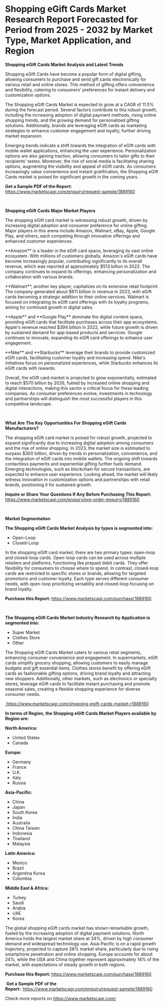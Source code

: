 <p><h1>Shopping eGift Cards Market Research Report Forecasted for Period from 2025 -  2032 by Market Type, Market Application, and Region</h1></p><p><strong>Shopping eGift Cards Market Analysis and Latest Trends</strong></p>
<p><p>Shopping eGift Cards have become a popular form of digital gifting, allowing consumers to purchase and send gift cards electronically for various retail and online stores. This method of gifting offers convenience and flexibility, catering to consumers' preferences for instant delivery and customization options. </p><p>The Shopping eGift Cards Market is expected to grow at a CAGR of 11.5% during the forecast period. Several factors contribute to this robust growth, including the increasing adoption of digital payment methods, rising online shopping trends, and the growing demand for personalized gifting solutions. Additionally, brands are leveraging eGift cards as marketing strategies to enhance customer engagement and loyalty, further driving market expansion.</p><p>Emerging trends indicate a shift towards the integration of eGift cards with mobile wallet applications, enhancing the user experience. Personalization options are also gaining traction, allowing consumers to tailor gifts to their recipients' tastes. Moreover, the rise of social media is facilitating sharing options, augmenting the visibility and appeal of eGift cards. As consumers increasingly value convenience and instant gratification, the Shopping eGift Cards market is poised for significant growth in the coming years.</p></p>
<p><strong>Get a Sample PDF of the Report:&nbsp;</strong> <a href="https://www.marketscagr.com/enquiry/request-sample/1889160?utm_campaign=1920&utm_medium=2&utm_source=Github&utm_content=ia&utm_term=14012025&utm_id=shopping-egift-cards">https://www.marketscagr.com/enquiry/request-sample/1889160</a></p>
<p>&nbsp;</p>
<p><strong>Shopping eGift Cards Major Market Players</strong></p>
<p><p>The shopping eGift card market is witnessing robust growth, driven by increasing digital adoption and consumer preference for online gifting. Major players in this arena include Amazon, Walmart, eBay, Apple, Google Play, and others, each competing through innovative offerings and enhanced customer experiences.</p><p>**Amazon** is a leader in the eGift card space, leveraging its vast online ecosystem. With millions of customers globally, Amazon's eGift cards have become increasingly popular, contributing significantly to its overall revenue, which was reported at approximately $513 billion in 2022. The company continues to expand its offerings, enhancing personalization and collaboration with various brands.</p><p>**Walmart**, another key player, capitalizes on its extensive retail footprint. The company generated about $611 billion in revenue in 2023, with eGift cards becoming a strategic addition to their online services. Walmart is focused on integrating its eGift card offerings with its loyalty programs, aiming for continued growth in digital sales.</p><p>**Apple** and **Google Play** dominate the digital content space, providing eGift cards that facilitate purchases across their app ecosystems. Apple's revenue reached $394 billion in 2022, while future growth is driven by sustained demand for app-based products and services. Google continues to innovate, expanding its eGift card offerings to enhance user engagement.</p><p>**Nike** and **Starbucks** leverage their brands to provide customized eGift cards, facilitating customer loyalty and increasing spend. Nike's initiatives focus on personalized experiences, while Starbucks enhances its eGift cards with rewards. </p><p>Overall, the eGift card market is projected to grow exponentially, estimated to reach $570 billion by 2026, fueled by increased online shopping and digital interactions, making this sector a critical focus for these leading companies. As consumer preferences evolve, investments in technology and partnerships will distinguish the most successful players in this competitive landscape.</p></p>
<p>&nbsp;</p>
<p><strong>What Are The Key Opportunities For Shopping eGift Cards Manufacturers?</strong></p>
<p><p>The shopping eGift card market is poised for robust growth, projected to expand significantly due to increasing digital adoption among consumers and the rise of online shopping. In 2023, the market size is estimated to surpass $300 billion, driven by trends in personalization, convenience, and the integration of eGift cards into mobile wallets. The ongoing shift towards contactless payments and experiential gifting further fuels demand. Emerging technologies, such as blockchain for secure transactions, are expected to enhance user experience. Looking ahead, the market will likely witness innovation in customization options and partnerships with retail brands, positioning it for sustained growth.</p></p>
<p><strong>Inquire or Share Your Questions If Any Before Purchasing This Report:</strong> <a href="https://www.marketscagr.com/enquiry/pre-order-enquiry/1889160?utm_campaign=1920&utm_medium=2&utm_source=Github&utm_content=ia&utm_term=14012025&utm_id=shopping-egift-cards">https://www.marketscagr.com/enquiry/pre-order-enquiry/1889160</a></p>
<p>&nbsp;</p>
<p><strong>Market Segmentation</strong></p>
<p><strong>The Shopping eGift Cards Market Analysis by types is segmented into:</strong></p>
<p><ul><li>Open-Loop</li><li>Closed-Loop</li></ul></p>
<p><p>In the shopping eGift card market, there are two primary types: open-loop and closed-loop cards. Open-loop cards can be used across multiple retailers and platforms, functioning like prepaid debit cards. They offer flexibility for consumers to choose where to spend. In contrast, closed-loop cards are restricted to specific stores or brands, allowing for targeted promotions and customer loyalty. Each type serves different consumer needs, with open-loop prioritizing versatility and closed-loop focusing on brand loyalty.</p></p>
<p><strong>Purchase this Report:&nbsp;</strong><a href="https://www.marketscagr.com/purchase/1889160?utm_campaign=1920&utm_medium=2&utm_source=Github&utm_content=ia&utm_term=14012025&utm_id=shopping-egift-cards">https://www.marketscagr.com/purchase/1889160</a></p>
<p>&nbsp;</p>
<p><strong>The Shopping eGift Cards Market Industry Research by Application is segmented into:</strong></p>
<p><ul><li>Super Market</li><li>Clothes Store</li><li>Other</li></ul></p>
<p><p>The Shopping eGift Cards Market caters to various retail segments, enhancing consumer convenience and engagement. In supermarkets, eGift cards simplify grocery shopping, allowing customers to easily manage budgets and gift essential items. Clothes stores benefit by offering eGift cards as fashionable gifting options, driving brand loyalty and attracting new shoppers. Additionally, other markets, such as electronics or specialty stores, leverage eGift cards to facilitate instant purchasing and promote seasonal sales, creating a flexible shopping experience for diverse consumer needs.</p></p>
<p><a href="https://www.marketscagr.com/shopping-egift-cards-market-r1889160?utm_campaign=1920&utm_medium=2&utm_source=Github&utm_content=ia&utm_term=14012025&utm_id=shopping-egift-cards">&nbsp;https://www.marketscagr.com/shopping-egift-cards-market-r1889160</a></p>
<p><strong>In terms of Region, the Shopping eGift Cards Market Players available by Region are:</strong></p>
<p>
    <p> <strong> North America: </strong>
        <ul>
            <li>United States</li>
            <li>Canada</li>
        </ul>
        </p> 
    <p> <strong> Europe: </strong>
        <ul>
            <li>Germany</li>
            <li>France</li>
            <li>U.K.</li>
            <li>Italy</li>
            <li>Russia</li>
        </ul>
        </p> 
    <p> <strong> Asia-Pacific: </strong>
        <ul>
            <li>China</li>
            <li>Japan</li>
            <li>South Korea</li>
            <li>India</li>
            <li>Australia</li>
            <li>China Taiwan</li>
            <li>Indonesia</li>
            <li>Thailand</li>
            <li>Malaysia</li>
        </ul>
        </p> 
    <p> <strong> Latin America: </strong>
        <ul>
            <li>Mexico</li>
            <li>Brazil</li>
            <li>Argentina Korea</li>
            <li>Colombia</li>
        </ul>
        </p> 
    <p> <strong> Middle East & Africa: </strong>
        <ul>
            <li>Turkey</li>
            <li>Saudi</li>
            <li>Arabia</li>
            <li>UAE</li>
            <li>Korea</li>
        </ul>
    </p>
    </p>
<p><p>The global shopping eGift cards market has shown remarkable growth, fueled by the increasing adoption of digital payment solutions. North America holds the largest market share at 34%, driven by high consumer demand and widespread technology use. Asia-Pacific is on a rapid growth trajectory, projected to capture 28% market share, particularly due to rising smartphone penetration and online shopping. Europe accounts for about 24%, while the USA and China together represent approximately 14% of the market, with expectations of steady growth in both regions.</p></p>
<p><strong>Purchase this Report: </strong><a href="https://www.marketscagr.com/purchase/1889160?utm_campaign=1920&utm_medium=2&utm_source=Github&utm_content=ia&utm_term=14012025&utm_id=shopping-egift-cards">https://www.marketscagr.com/purchase/1889160</a></p>
<p>&nbsp;<strong>Get a Sample PDF of the Report:&nbsp;&nbsp;</strong><a href="https://www.marketscagr.com/enquiry/request-sample/1889160?utm_campaign=1920&utm_medium=2&utm_source=Github&utm_content=ia&utm_term=14012025&utm_id=shopping-egift-cards">https://www.marketscagr.com/enquiry/request-sample/1889160</a></p>
<p><strong></strong></p>
<p>Check more reports on <a href="https://www.marketscagr.com/?utm_campaign=1920&utm_medium=2&utm_source=Github&utm_content=ia&utm_term=14012025&utm_id=shopping-egift-cards">https://www.marketscagr.com/</a></p>
